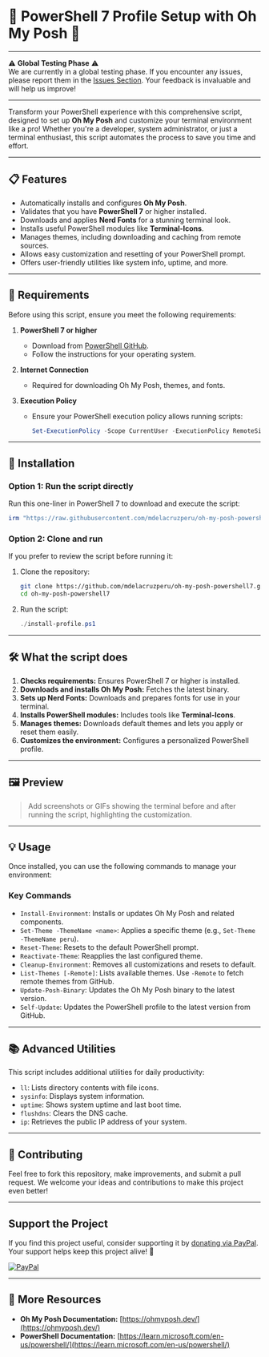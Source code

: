 
# 🚀 PowerShell 7 Profile Setup with Oh My Posh 🎨

---

⚠️ **Global Testing Phase** ⚠️  
We are currently in a global testing phase. If you encounter any issues, please report them in the [Issues Section](https://github.com/mdelacruzperu/oh-my-posh-powershell7/issues). Your feedback is invaluable and will help us improve!

---

Transform your PowerShell experience with this comprehensive script, designed to set up **Oh My Posh** and customize your terminal environment like a pro! Whether you're a developer, system administrator, or just a terminal enthusiast, this script automates the process to save you time and effort.

---

## 📋 Features

- Automatically installs and configures **Oh My Posh**.
- Validates that you have **PowerShell 7** or higher installed.
- Downloads and applies **Nerd Fonts** for a stunning terminal look.
- Installs useful PowerShell modules like **Terminal-Icons**.
- Manages themes, including downloading and caching from remote sources.
- Allows easy customization and resetting of your PowerShell prompt.
- Offers user-friendly utilities like system info, uptime, and more.

---

## 🚦 Requirements

Before using this script, ensure you meet the following requirements:

1. **PowerShell 7 or higher**  
   - Download from [PowerShell GitHub](https://github.com/PowerShell/PowerShell).  
   - Follow the instructions for your operating system.

2. **Internet Connection**  
   - Required for downloading Oh My Posh, themes, and fonts.

3. **Execution Policy**  
   - Ensure your PowerShell execution policy allows running scripts:
     ```powershell
     Set-ExecutionPolicy -Scope CurrentUser -ExecutionPolicy RemoteSigned
     ```

---

## 🔧 Installation

### **Option 1: Run the script directly**
Run this one-liner in PowerShell 7 to download and execute the script:

```powershell
irm "https://raw.githubusercontent.com/mdelacruzperu/oh-my-posh-powershell7/main/install-profile.ps1" | iex
```

### **Option 2: Clone and run**
If you prefer to review the script before running it:

1. Clone the repository:
   ```bash
   git clone https://github.com/mdelacruzperu/oh-my-posh-powershell7.git
   cd oh-my-posh-powershell7
   ```

2. Run the script:
   ```powershell
   ./install-profile.ps1
   ```

---

## 🛠 What the script does

1. **Checks requirements:** Ensures PowerShell 7 or higher is installed.  
2. **Downloads and installs Oh My Posh:** Fetches the latest binary.  
3. **Sets up Nerd Fonts:** Downloads and prepares fonts for use in your terminal.  
4. **Installs PowerShell modules:** Includes tools like **Terminal-Icons**.  
5. **Manages themes:** Downloads default themes and lets you apply or reset them easily.  
6. **Customizes the environment:** Configures a personalized PowerShell profile.

---

## 🖼 Preview

> Add screenshots or GIFs showing the terminal before and after running the script, highlighting the customization.

---

## 💡 Usage

Once installed, you can use the following commands to manage your environment:

### **Key Commands**
- `Install-Environment`: Installs or updates Oh My Posh and related components.
- `Set-Theme -ThemeName <name>`: Applies a specific theme (e.g., `Set-Theme -ThemeName peru`).
- `Reset-Theme`: Resets to the default PowerShell prompt.
- `Reactivate-Theme`: Reapplies the last configured theme.
- `Cleanup-Environment`: Removes all customizations and resets to default.
- `List-Themes [-Remote]`: Lists available themes. Use `-Remote` to fetch remote themes from GitHub.
- `Update-Posh-Binary`: Updates the Oh My Posh binary to the latest version.
- `Self-Update`: Updates the PowerShell profile to the latest version from GitHub.

---

## 📚 Advanced Utilities

This script includes additional utilities for daily productivity:

- `ll`: Lists directory contents with file icons.
- `sysinfo`: Displays system information.
- `uptime`: Shows system uptime and last boot time.
- `flushdns`: Clears the DNS cache.
- `ip`: Retrieves the public IP address of your system.

---

## 🤝 Contributing

Feel free to fork this repository, make improvements, and submit a pull request. We welcome your ideas and contributions to make this project even better!

---

## Support the Project
If you find this project useful, consider supporting it by [donating via PayPal](https://paypal.me/mdelacruzperu). Your support helps keep this project alive! 💙

[![PayPal](https://img.shields.io/badge/💰-Donate%20via%20PayPal-blue?style=flat&logo=paypal)](https://paypal.me/mdelacruzperu)

---

## 🔗 More Resources

- **Oh My Posh Documentation:** [https://ohmyposh.dev/](https://ohmyposh.dev/)
- **PowerShell Documentation:** [https://learn.microsoft.com/en-us/powershell/](https://learn.microsoft.com/en-us/powershell/)
